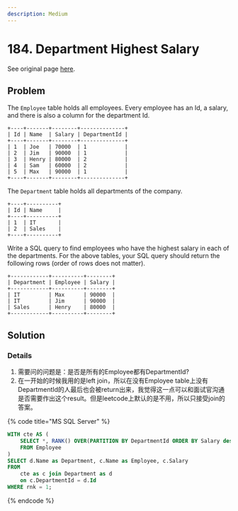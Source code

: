 ```yaml
---
description: Medium
---
```


# 184. Department Highest Salary

See original page [here](https://leetcode.com/problems/department-highest-salary/).

## Problem

The `Employee` table holds all employees. Every employee has an Id, a salary, and there is also a column for the department Id.

```text
+----+-------+--------+--------------+
| Id | Name  | Salary | DepartmentId |
+----+-------+--------+--------------+
| 1  | Joe   | 70000  | 1            |
| 2  | Jim   | 90000  | 1            |
| 3  | Henry | 80000  | 2            |
| 4  | Sam   | 60000  | 2            |
| 5  | Max   | 90000  | 1            |
+----+-------+--------+--------------+
```

The `Department` table holds all departments of the company.

```text
+----+----------+
| Id | Name     |
+----+----------+
| 1  | IT       |
| 2  | Sales    |
+----+----------+
```

Write a SQL query to find employees who have the highest salary in each of the departments. For the above tables, your SQL query should return the following rows \(order of rows does not matter\).

```text
+------------+----------+--------+
| Department | Employee | Salary |
+------------+----------+--------+
| IT         | Max      | 90000  |
| IT         | Jim      | 90000  |
| Sales      | Henry    | 80000  |
+------------+----------+--------+
```

## Solution

### Details

1. 需要问的问题是：是否是所有的Employee都有DepartmentId?
2. 在一开始的时候我用的是left join，所以在没有Employee table上没有DepartmentId的人最后也会被return出来，我觉得这一点可以和面试官沟通是否需要作出这个result。但是leetcode上默认的是不用，所以只接受join的答案。

{% code title="MS SQL Server" %}
```sql
WITH cte AS (
    SELECT *, RANK() OVER(PARTITION BY DepartmentId ORDER BY Salary desc) as rnk 
    FROM Employee
)
SELECT d.Name as Department, c.Name as Employee, c.Salary
FROM 
    cte as c join Department as d
    on c.DepartmentId = d.Id
WHERE rnk = 1;

```
{% endcode %}

